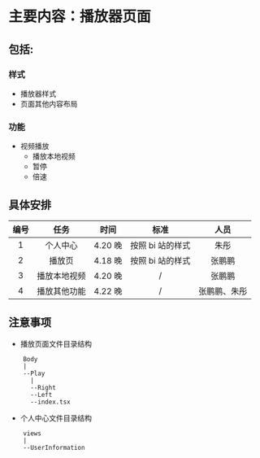 # 主要内容：播放器页面

## 包括:

### 样式

- 播放器样式
- 页面其他内容布局

### 功能

- 视频播放
  - 播放本地视频
  - 暂停
  - 倍速

## 具体安排

| 编号 |     任务     |  时间   |       标准       |     人员     |
| :--: | :----------: | :-----: | :--------------: | :----------: |
|  1   | 个人中心 | 4.20 晚 | 按照 bi 站的样式 |     朱彤     |
|  2   |  播放页  | 4.18 晚 | 按照 bi 站的样式 |    张鹏鹏    |
|  3   | 播放本地视频 | 4.20 晚 |        /         |    张鹏鹏    |
|  4   | 播放其他功能 | 4.22 晚 |        /         | 张鹏鹏、朱彤 |

## 注意事项

- 播放页面文件目录结构

```
    Body
    |
    --Play
      |
      --Right
      --Left
      --index.tsx
```

- 个人中心文件目录结构

```
    views
    |
    --UserInformation
